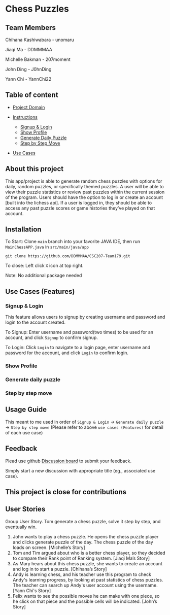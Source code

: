 # Chess Puzzles

## Team Members

Chihana Kashiwabara - unomaru

Jiaqi Ma - DDMMMAA

Michelle Bakman - 207moment

John Ding - J0hnDing

Yann Chi - YannChi22

## Table of content

+ [Project Domain](https://github.com/DDMMMAA/CSC207-Team179?tab=readme-ov-file#project-domain)

+ [Instructions](https://github.com/DDMMMAA/CSC207-Team179?tab=readme-ov-file#instructions)
    + [Signup & Login](https://github.com/DDMMMAA/CSC207-Team179?tab=readme-ov-file#signup--login)
    + [Show Profile](https://github.com/DDMMMAA/CSC207-Team179?tab=readme-ov-file#show-profile)
    + [Generate Daily Puzzle](https://github.com/DDMMMAA/CSC207-Team179?tab=readme-ov-file#generate-daily-puzzle)
    + [Step by Step Move](https://github.com/DDMMMAA/CSC207-Team179?tab=readme-ov-file#generate-daily-puzzle)
+ [Use Cases](https://github.com/DDMMMAA/CSC207-Team179?tab=readme-ov-file#use-cases)


## About this project

This app/project is able to generate random chess puzzles with options for daily, random puzzles, or specifically themed puzzles.
A user will be able to view their puzzle statistics or review past puzzles within the current session of the program.
Users should have the option to log in or create an account [built into the lichess api].
If a user is logged in, they should be able to access any past puzzle scores or game histories they’ve played on that account.

## Installation

To Start: Clone ```main``` branch into your favorite JAVA IDE, then run ```MainChessAPP.java``` in ```src/main/java/app```
```
git clone https://github.com/DDMMMAA/CSC207-Team179.git
```

To close: Left click ```X``` icon at top right.

Note: No additional package needed

## Use Cases (Features)




### Signup & Login

This feature allows users to signup by creating username and password and login to the account created.

To Signup: Enter username and password(two times) to be used for an account, and click ```Signup``` to confirm signup.

To Login: Click ```Login``` to navigate to a login page, enter username and password for the account, and click ```Login``` to confirm login.


### Show Profile




### Generate daily puzzle




### Step by step move

## Usage Guide

This meant to me used in order of ```Signup & Login``` &rarr; ```Generate daily puzzle``` &rarr; ```Step by step move```
(Please refer to above ```use cases (Features)``` for detail of each use case)

## Feedback

Plead use github [Discussion board](https://github.com/DDMMMAA/CSC207-Team179/discussions) to submit your feedback.

Simply start a new discussion with appropriate title (eg., associated use case).

## This project is close for contributions

## User Stories

Group User Story. Tom generate a chess puzzle, solve it step by step, and eventually win.

1. John wants to play a chess puzzle. He opens the chess puzzle player and clicks generate puzzle of the day. The chess puzzle of the day loads on screen. [Michelle’s Story]
2. Tom and Tim argued about who is a better chess player, so they decided to compare their Rank point of Ranking system. [Jiaqi Ma’s Story]
3. As Mary hears about this chess puzzle, she wants to create an account and log in to start a puzzle. [Chihana’s Story]
4. Andy is learning chess, and his teacher use this program to check Andy's learning progress, by looking at past statistics of chess puzzles. The teacher can search up Andy's user account using the username. [Yann Chi's Story]
5. Felix wants to see the possible moves he can make with one piece, so he click on that piece and the possible cells will be indicated. [John’s Story]
